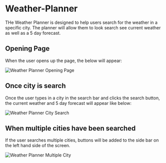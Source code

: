 # Weather-Planner



THe Weather Planner is designed to help users search for the weather in a specific city.  The planner will allow them to look search see current weather as well as a 5 day forecast.

## Opening Page

When the user opens up the page, the below will appear:

![Weather Planner Opening Page](https://user-images.githubusercontent.com/59548398/89150524-fcc7b080-d51b-11ea-8a40-971c6e9141fc.PNG)

## Once city is search

Once the user types in a city in the search bar and clicks the search button, the current weather and 5 day forecast will appear like below:

![Weather Planner City Search](https://user-images.githubusercontent.com/59548398/89150834-b4f55900-d51c-11ea-92ab-bd990c471194.PNG)

## When multiple cities have been searched

If the user searches multiple cities, buttons will be added to the side bar on the left hand side of the screen.

![Weather Planner Multiple City](https://user-images.githubusercontent.com/59548398/89150905-eb32d880-d51c-11ea-97a4-927fe5b37246.PNG)
